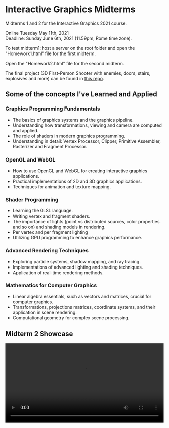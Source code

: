 # Interactive Graphics Midterms

Midterms 1 and 2 for the Interactive Graphics 2021 course.

Online Tuesday May 11th, 2021 <br>
Deadline: Sunday June 6th, 2021 (11.59pm, Rome time zone).

To test midterm1: host a server on the root folder and open the "Homework1.html" file for the first midterm.

Open the "Homework2.html" file for the second midterm.

The final project (3D First-Person Shooter with enemies, doors, stairs, explosives and more) can be found in [this repo](https://github.com/PasSilvestri/final-project-beatstep).

## Some of the concepts I've Learned and Applied

### **Graphics Programming Fundamentals**
   - The basics of graphics systems and the graphics pipeline.
   - Understanding how transformations, viewing and camera are computed and applied.
   - The role of shaders in modern graphics programming.
   - Understanding in detail: Vertex Processor, Clipper, Primitive Assembler, Rasterizer and Fragment Processor.

### **OpenGL and WebGL**
   - How to use OpenGL and WebGL for creating interactive graphics applications.
   - Practical implementations of 2D and 3D graphics applications.
   - Techniques for animation and texture mapping.

### **Shader Programming**
   - Learning the GLSL language.
   - Writing vertex and fragment shaders.
   - The importance of lights (point vs distributed sources, color properties and so on) and shading models in rendering.
   - Per vertex and per fragment lighting
   - Utilizing GPU programming to enhance graphics performance.

### **Advanced Rendering Techniques**
   - Exploring particle systems, shadow mapping, and ray tracing.
   - Implementations of advanced lighting and shading techniques.
   - Application of real-time rendering methods.

### **Mathematics for Computer Graphics**
   - Linear algebra essentials, such as vectors and matrices, crucial for computer graphics.
   - Transformations, projections matrices, coordinate systems, and their application in scene rendering.
   - Computational geometry for complex scene processing.

## Midterm 2 Showcase

<video width="100%" style="max-width: 860px" controls>
    <source src="./showcase/sheep.mp4" type="video/mp4">
</video>
